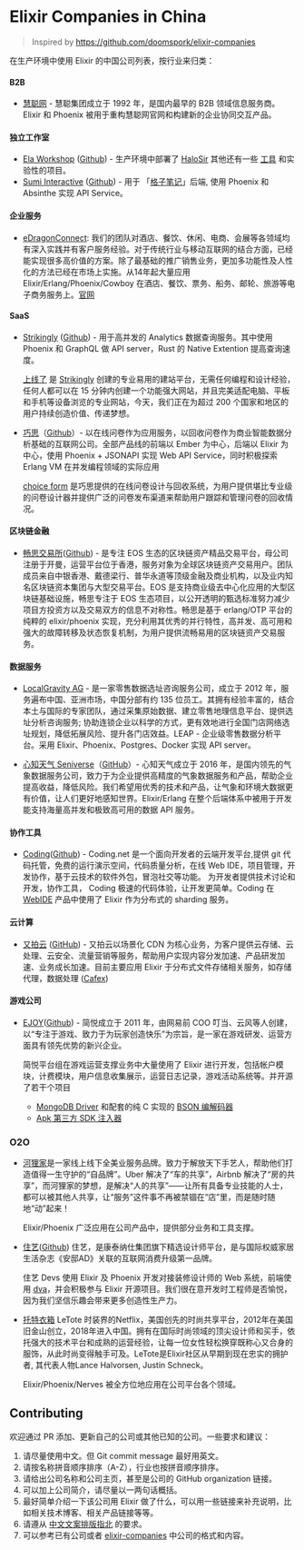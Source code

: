 # Elixir Companies in China

> Inspired by https://github.com/doomspork/elixir-companies

在生产环境中使用 Elixir 的中国公司列表，按行业来归类：

#### B2B
* [慧聪网](https://www.hc360.com) - 慧聪集团成立于 1992 年，是国内最早的 B2B 领域信息服务商。Elixir 和 Phoenix 被用于重构慧聪网官网和构建新的企业协同交互产品。

#### 独立工作室
* [Ela Workshop](http://ela.build/) ([Github](https://github.com/ElaWorkshop)) - 生产环境中部署了 [HaloSir](https://github.com/HaloWordApp/halosir) 其他还有一些 [工具](https://github.com/ElaWorkshop/ex_loglite) 和实验性的项目。
* [Sumi Interactive](http://sumi.io) ([Github](https://github.com/Sumi-Interactive)) - 用于 「[格子笔记](https://note.sumi.io)」后端, 使用 Phoenix 和 Absinthe 实现 API Service。

#### 企业服务
* [eDragonConnect](https://github.com/edragonconnect): 我们的团队对酒店、餐饮、休闲、电商、会展等各领域均有深入实践并有客户服务经验。对于传统行业与移动互联网的结合方面，已经能实现很多高价值的方案。除了最基础的推广销售业务，更加多功能性及人性化的方法已经在市场上实施。从14年起大量应用 Elixir/Erlang/Phoenix/Cowboy 在酒店、餐饮、票务、船务、邮轮、旅游等电子商务服务上。[官网
](http://www.edragontech.cn/)

#### SaaS
* [Strikingly](https://www.strikingly.com) ([Github](https://github.com/Strikingly)) - 用于高并发的 Analytics 数据查询服务。其中使用 Phoenix 和 GraphQL 做 API server，Rust 的 Native Extention 提高查询速度。

  [上线了](https://www.sxl.cn) 是 [Strikingly](https://www.strikingly.com/s/careers) 创建的专业易用的建站平台，无需任何编程和设计经验，任何人都可以在 15 分钟内创建一个功能强大网站，并且完美适配电脑、平板和手机等设备浏览的专业网站，今天，我们正在为超过 200 个国家和地区的用户持续创造价值、传递梦想。

* [巧思](https://cform.io)（[Github](https://github.com/choice-form)）- 以在线问卷作为应用服务，以回收问卷作为商业智能数据分析基础的互联网公司。全部产品线的前端以 Ember 为中心，后端以 Elixir 为中心，使用 Phoenix + JSONAPI 实现 Web API Service，同时积极探索 Erlang VM 在并发编程领域的实际应用

  [choice form](https://cform.io) 是巧思提供的在线问卷设计与回收系统，为用户提供堪比专业级的问卷设计器并提供广泛的问卷发布渠道来帮助用户跟踪和管理问卷的回收情况。

#### 区块链金融
* [畅思交易所](https://chaince.com)([Github](https://github.com/chaince)) - 是专注 EOS 生态的区块链资产精品交易平台，母公司注册于开曼，运营平台位于香港，服务对象为全球区块链资产交易用户。团队成员来⾃中银⾹港、戴德梁行、普华永道等顶级金融及商业机构，以及业内知名区块链资本集团与⼤型交易平台。EOS 是支持商业级去中心化应用的大型区块链基础设施，畅思专注于 EOS 生态项目，以公开透明的甄选标准努力减少项目方投资方以及交易双方的信息不对称性。畅思是基于 erlang/OTP 平台的纯粹的 elixir/phoenix 实现，充分利用其优秀的并行特性，高并发、高可用和强大的故障转移及状态恢复机制，为用户提供流畅易用的区块链资产交易服务。

#### 数据服务
* [LocalGravity AG](http://www.localgravity.com) - 是一家零售数据选址咨询服务公司，成立于 2012 年，服务遍布中国、亚洲市场，中国分部有约 135 位员工。其拥有经验丰富的，结合本土与国际的专家团队，通过采集原始数据、建立零售地理信息平台、提供选址分析咨询服务; 协助连锁企业以科学的方式，更有效地进行全国门店网络选址规划，降低拓展风险、提升各门店效益。LEAP - 企业级零售数据分析平台。采用 Elixir、Phoenix、Postgres、Docker 实现 API server。

* [心知天气 Seniverse](https://www.seniverse.com/)（[GitHub](https://github.com/seniverse)）- 心知天气成立于 2016 年，是国内领先的气象数据服务公司，致力于为企业提供高精度的气象数据服务和产品，帮助企业提高收益，降低风险。我们希望用优秀的技术和产品，让气象和环境大数据更有价值，让人们更好地感知世界。Elixir/Erlang 在整个后端体系中被用于开发能支持海量高并发和极致高可用的数据 API 服务。

#### 协作工具
* [Coding](https://coding.net)([Github](https://github.com/coding)) - Coding.net 是一个面向开发者的云端开发平台,提供 git 代码托管，免费的运行演示空间，代码质量分析，在线 Web IDE，项目管理，开发协作，基于云技术的软件外包，冒泡社交等功能。 为开发者提供技术讨论和开发，协作工具， Coding 极速的代码体验，让开发更简单。Coding 在 [WebIDE](https://ide.coding.net) 产品中使用了 Elixir 作为分布式的 sharding 服务。

#### 云计算
* [又拍云](https://www.upyun.com) ([GitHub](https://github.com/upyun)) - 又拍云以场景化 CDN 为核心业务，为客户提供云存储、云处理、云安全、流量营销等服务，帮助用户实现内容分发加速、产品研发加速、业务成长加速。目前主要应用 Elixir 于分布式文件存储相关服务，如存储代理，数据处理 ([Cafex](https://github.com/upyun/cafex))

#### 游戏公司
* [EJOY](https://ejoy.com)([Github](https://github.com/ejoy)) - 简悦成立于 2011 年，由网易前 COO 叮当、云风等人创建，以“专注于游戏、致力于为玩家创造快乐”为宗旨，是一家在游戏研发、运营方面具有领先优势的新兴企业。

  简悦平台组在游戏运营支撑业务中大量使用了 Elixir 进行开发，包括帐户模块，计费模块，用户信息收集展示，运营日志记录，游戏活动系统等。并开源了若干个项目
  * [MongoDB Driver](https://github.com/ejoy/elixir-mongo) 和配套的纯 C 实现的 [BSON 编解码器](https://github.com/sean-lin/elixir-cbson)
  * [Apk 第三方 SDK 注入器](https://github.com/sean-lin/ApkInjector)

### O2O

* [河狸家](https://m.helijia.com)是一家线上线下全美业服务品牌。致力于解放天下手艺人，帮助他们打造值得一生守护的“自品牌”。Uber 解决了“车的共享”，Airbnb 解决了“房的共享”，而河狸家的梦想，是解决“人的共享”——让所有具备专业技能的人士，都可以被其他人共享，让“服务”这件事不再被禁锢在“店”里，而是随时随地“动”起来！

  Elixir/Phoenix 广泛应用在公司产品中，提供部分业务和工具支撑。

* [住艺](http://www.zhuyihome.com/)([Github](https://github.com/ZhuyiHome)) 住艺，是康泰纳仕集团旗下精选设计师平台，是与国际权威家居生活杂志《安邸AD》关联的互联网消费升级第一品牌。

  住艺 Devs 使用 Elixir 及 Phoenix 开发对接装修设计师的 Web 系统，前端使用 [dva](https://github.com/dvajs/dva)，并会积极参与 Elixir 开源项目。我们很在意开发时工程师是否愉悦，因为我们坚信乐趣会带来更多创造性生产力。

* [托特衣箱](https://www.letote.cn/) LeTote 时装界的Netflix，美国创先的时尚共享平台，2012年在美国旧金山创立，2018年进入中国。拥有在国际时尚领域的顶尖设计师和买手，依托强大的技术平台和成熟的运营经验，让每一位女性轻松换穿既称心又合身的服饰，从此时尚变得触手可及。LeTote是Elixir社区从早期到现在忠实的拥护者, 其代表人物Lance Halvorsen, Justin Schneck。

  Elixir/Phoenix/Nerves 被全方位地应用在公司平台各个领域。

## Contributing

欢迎通过 PR 添加、更新自己的公司或其他已知的公司。一些要求和建议：

1. 请尽量使用中文。但 Git commit message 最好用英文。
2. 请按名称拼音顺序排序（A-Z），行业也按拼音顺序排序。
3. 请给出公司名称和公司主页，甚至是公司的 GitHub organization 链接。
4. 可以加上公司简介，请尽量以一两句话概括。
5. 最好简单介绍一下该公司用 Elixir 做了什么，可以用一些链接来补充说明，比如相关技术博客、相关产品链接等等。
6. 请遵从 [中文文案排版指北](https://github.com/sparanoid/chinese-copywriting-guidelines) 的要求。
7. 可以参考已有公司或者 [elixir-companies](https://github.com/doomspork/elixir-companies) 中公司的格式和内容。
